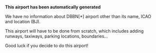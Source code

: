 **This airport has been automatically generated**

We have no information about DBBN[*] airport other than its name, ICAO and location (BJ).

This airport will have to be done from scratch, which includes adding runways, taxiways, parking locations, boundaries...

Good luck if you decide to do this airport!
